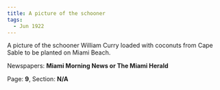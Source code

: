 ```yaml
---  
title: A picture of the schooner  
tags:  
  - Jun 1922  
---  
```

  
A picture of the schooner William Curry loaded with coconuts from Cape Sable to be planted on Miami Beach.  
  
Newspapers: **Miami Morning News or The Miami Herald**  
  
Page: **9**, Section: **N/A** 
